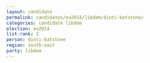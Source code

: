 ```yaml
---
layout: candidate
permalink: candidates/eu2014/libdem/dinti-batstone/
categories: candidate libdem
election: eu2014
list-rank: 2
person: dinti-batstone
region: south-east
party: libdem
---
```

